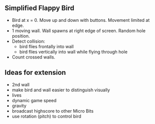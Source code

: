 ## Simplified Flappy Bird

* Bird at x = 0. Move up and down with buttons. Movement limited at edge.
* 1 moving wall. Wall spawns at right edge of screen. Random hole position.
* Detect collision:
  * bird flies frontally into wall
  * bird flies vertically into wall while flying through hole
* Count crossed walls.


## Ideas for extension

* 2nd wall
* make bird and wall easier to distinguish visually
* lives
* dynamic game speed
* gravity
* broadcast highscore to other Micro Bits
* use rotation (pitch) to control bird
